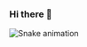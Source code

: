 ### Hi there 👋
![Snake animation](https://github.com/thepiyushmalhotra/thepiyushmalhotra/blob/output/github-contribution-grid-snake.svg)
